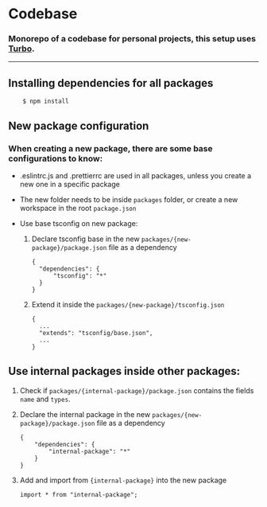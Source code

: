 # Codebase

### Monorepo of a codebase for personal projects, this setup uses [Turbo](https://turbo.build/).

---

## Installing dependencies for all packages

        $ npm install

## New package configuration

### When creating a new package, there are some base configurations to know:

- .eslintrc.js and .prettierrc are used in all packages, unless you create a new one in a specific package
- The new folder needs to be inside `packages` folder, or create a new workspace in the root `package.json`
- Use base tsconfig on new package:

  1.  Declare tsconfig base in the new `packages/{new-package}/package.json` file as a dependency

          {
          	"dependencies": {
          		"tsconfig": "*"
          	}
          }

  2.  Extend it inside the `packages/{new-package}/tsconfig.json`

          {
          	...
          	"extends": "tsconfig/base.json",
          	...
          }

## Use internal packages inside other packages:

1.  Check if `packages/{internal-package}/package.json` contains the fields `name` and `types`.

2.  Declare the internal package in the new `packages/{new-package}/package.json` file as a dependency

        {
        	"dependencies": {
        		"internal-package": "*"
        	}
        }

3.  Add and import from `{internal-package}` into the new package

        import * from "internal-package";
